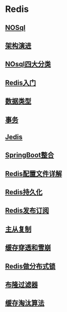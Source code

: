 # Redis


## [NOSql](notebooks/1.md)

## [架构演进](notebooks/2.md)

## [NOsql四大分类](notebooks/3.md)

## [Redis入门](notebooks/4.md)

## [数据类型](notebooks/5.md)

## [事务](notebooks/6.md)

## [Jedis](notebooks/7.md)

## [SpringBoot整合](02-springboot/readme.md)

## [Redis配置文件详解](notebooks/8.md)

## [Redis持久化](notebooks/9.md)

## [Redis发布订阅](notebooks/10.md)

## [主从复制](notebooks/11.md)

## [缓存穿透和雪崩](notebooks/12.md)

## [Redis做分布式锁](notebooks/13.md)

## [布隆过滤器](notebooks/14.md)

## [缓存淘汰算法](notebooks/15.md)

